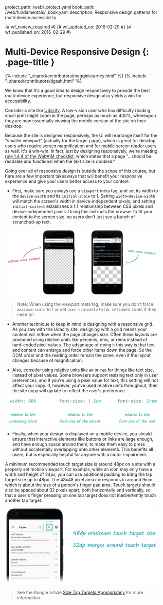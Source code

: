 project_path: /web/_project.yaml
book_path: /web/fundamentals/_book.yaml
description: Responsive design patterns for multi-device accessibility

{# wf_review_required #}
{# wf_updated_on: 2016-02-29 #}
{# wf_published_on: 2016-02-29 #}

# Multi-Device Responsive Design {: .page-title }

{% include "_shared/contributors/megginkearney.html" %}
{% include "_shared/contributors/dgash.html" %}



We know that it's a good idea to design responsively to provide the best multi-device experience, but responsive design also yields a win for accessibility.

Consider a site like <a href="https://www.udacity.com/" target="_blank">Udacity</a>. A low-vision user who has difficulty reading small print might zoom in the page, perhaps as much as 400%, whereupon they are now essentially viewing the mobile version of the site on their desktop. 

Because the site is designed responsively, the UI will rearrange itself for the "smaller viewport" (actually for the larger page), which is great for desktop users who require screen magnification and for mobile screen reader users as well. It's a win-win. In fact, just by designing responsively, we're meeting <a href="http://webaim.org/standards/wcag/checklist#sc1.4.4" target="_blank">rule 1.4.4 of the WebAIM checklist</a>, which states that a page "...should be readable and functional when the text size is doubled."

Going over all of responsive design is outside the scope of this course, but here are a few important takeaways that will benefit your responsive experience and give your users better access to your content.

 - First, make sure you always use a `viewport` meta tag, and set its width to the `device-width` and its `initial-scale` to 1. Setting `width=device-width` will match the screen's width in device-independent pixels, and setting `initial-scale=1` establishes a 1:1 relationship between CSS pixels and device-independent pixels. Doing this instructs the browser to fit your content to the screen size, so users don't just see a bunch of scrunched-up text.

![a phone display without and with the viewport meta tag](imgs/scrunched-up.png)

>Note: When using the viewport meta tag, make sure you don't force `maximum-scale` to 1 or set `user-scaleable` to no. Let users zoom if they need to!

 - Another technique to keep in mind is designing with a responsive grid. As you saw with the Udacity site, designing with a grid means your content will reflow when the page changes size. Often these layouts are produced using relative units like percents, ems, or rems instead of hard-coded pixel values. The advantage of doing it this way is that text and content can enlarge and force other items down the page. So the DOM order and the reading order remain the same, even if the layout changes because of magnification.

 - Also, consider using relative units like `em` or `rem` for things like text size, instead of pixel values. Some browsers support resizing text only in user preferences, and if you're using a pixel value for text, this setting will not affect your copy. If, however, you've used relative units throughout, then the site copy will update to reflect the user's preference.

![use relative units instead of pixel values](imgs/relative-units.png)

 - Finally, when your design is displayed on a mobile device, you should ensure that interactive elements like buttons or links are large enough, and have enough space around them, to make them easy to press without accidentally overlapping onto other elements. This benefits all users, but is especially helpful for anyone with a motor impairment.

A minimum recommended touch target size is around 48px on a site with a properly set mobile viewport. For example, while an icon may only have a width and height of 24px, you can use additional padding to bring the tap target size up to 48px. The 48x48 pixel area corresponds to around 9mm, which is about the size of a person's finger pad area. Touch targets should also be spaced about 32 pixels apart, both horizontally and vertically, so that a user's finger pressing on one tap target does not inadvertently touch another tap target. 

![proper touch target size and distance](imgs/touch-target.png)

>See the Google article <a href="https://developers.google.com/speed/docs/insights/SizeTapTargetsAppropriately?hl=en" target="_blank">Size Tap Targets Appropriately</a> for more information.
